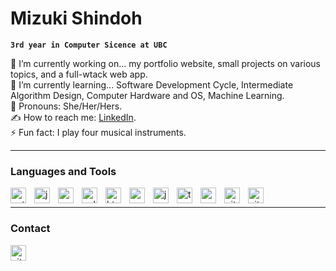 # Mizuki Shindoh

**`3rd year in Computer Sicence at UBC`**


🔭 I’m currently working on... my portfolio website, small projects on various topics, and a full-wtack web app.  
🌱 I’m currently learning... Software Development Cycle, Intermediate Algorithm Design, Computer Hardware and OS, Machine Learning.  
🌿 Pronouns: She/Her/Hers.  
✍️ How to reach me: [LinkedIn](https://www.linkedin.com/in/mshindoh/).  
⚡ Fun fact: I play four musical instruments.  

<!--
**mshindoh/mshindoh** is a ✨ _special_ ✨ repository because its `README.md` (this file) appears on your GitHub profile.

Here are some ideas to get you started:

- 🔭 I’m currently working on ...
- 🌱 I’m currently learning ...
- 👯 I’m looking to collaborate on ...
- 🤔 I’m looking for help with ...
- 💬 Ask me about ...
- 📫 How to reach me: 
- 😄 Pronouns: ...
- ⚡ Fun fact: ...
-->

---

### Languages and Tools

<img align="left" alt="python" width="25px" style="padding-right:10px;" src="https://cdn.jsdelivr.net/gh/devicons/devicon/icons/python/python-original-wordmark.svg" />
<img align="left" alt="java" width="25px" style="padding-right:10px;" src="https://cdn.jsdelivr.net/gh/devicons/devicon/icons/java/java-original.svg" />
<img align="left" alt="c" width="25px" style="padding-right:10px;" src="https://cdn.jsdelivr.net/gh/devicons/devicon/icons/c/c-original.svg" />
<img align="left" alt="cplusplus" width="25px" style="padding-right:10px;" src="https://cdn.jsdelivr.net/gh/devicons/devicon/icons/cplusplus/cplusplus-original.svg" />
<img align="left" alt="html5" width="25px" style="padding-right:10px;" src="https://cdn.jsdelivr.net/gh/devicons/devicon/icons/html5/html5-original-wordmark.svg" />
<img align="left" alt="css3" width="25px" style="padding-right:10px;" src="https://cdn.jsdelivr.net/gh/devicons/devicon/icons/css3/css3-original-wordmark.svg" />
<img align="left" alt="javascript" width="25px" style="padding-right:10px;" src="https://cdn.jsdelivr.net/gh/devicons/devicon/icons/javascript/javascript-original.svg" />
<img align="left" alt="typescript" width="25px" style="padding-right:10px;" src="https://cdn.jsdelivr.net/gh/devicons/devicon/icons/typescript/typescript-original.svg" />
<img align="left" alt="nodejs" width="25px" style="padding-right:10px;" src="https://cdn.jsdelivr.net/gh/devicons/devicon/icons/nodejs/nodejs-original-wordmark.svg" />
<img align="left" alt="git" width="25px" style="padding-right:10px;" src="https://cdn.jsdelivr.net/gh/devicons/devicon/icons/git/git-original-wordmark.svg" />
<img align="left" alt="github" width="25px" style="padding-right:10px;" src="https://cdn.jsdelivr.net/gh/devicons/devicon/icons/github/github-original.svg" />
<br />

<!-- This code references from: https://github.com/ForrestKnight/ForrestKnight -->

---

### Contact
<img align="left" alt="github" width="25px" style="padding-right:10px;" href="https://www.linkedin.com/in/mshindoh/" src="https://cdn.jsdelivr.net/gh/devicons/devicon/icons/linkedin/linkedin-original.svg" />
